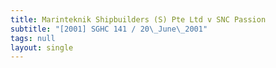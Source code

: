 ```yaml
---
title: Marinteknik Shipbuilders (S) Pte Ltd v SNC Passion
subtitle: "[2001] SGHC 141 / 20\_June\_2001"
tags: null
layout: single
---
```


